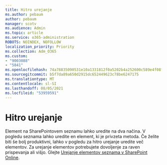 ```yaml
---
title: Hitro urejanje
ms.author: pebaum
author: pebaum
manager: scotv
ms.audience: Admin
ms.topic: article
ms.service: o365-administration
ROBOTS: NOINDEX, NOFOLLOW
localization_priority: Priority
ms.collection: Adm_O365
ms.custom:
- "9003088"
- "5841"
ms.openlocfilehash: 74a78835090531e10a1331812f0a5202b4a252600c589e4f08ff891398a3cc3d
ms.sourcegitcommit: b5f7da89a650d2915dc652449623c78be6247175
ms.translationtype: MT
ms.contentlocale: sl-SI
ms.lasthandoff: 08/05/2021
ms.locfileid: "53959591"
---
```

# <a name="quick-edit"></a>Hitro urejanje

Element na SharePointovem seznamu lahko uredite na dva načina. V pogledu seznama lahko uredite en element, ki je privzeta metoda. Če želite biti še bolj produktivni, lahko v pogledu za hitro urejanje uredite več elementov. Za urejanje elementov potrebujete dovoljenje za raven prispevanja ali višjo. Glejte [Urejanje elementov seznama v SharePoint Online](https://support.microsoft.com/office/dac1a1c3-a80b-4082-ba57-715cf613d0f7).

